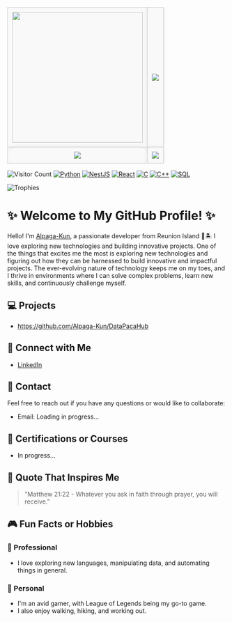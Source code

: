<table align="center" style="border-collapse: collapse; width: 80%;">
  <tr>
    <td align="center" style="padding: 10px; border: 1px solid #ccc; border-radius: 8px; box-shadow: 0 0 10px rgba(0, 0, 0, 0.1); background-color: #f9f9f9;">
      <img 
        width="300"
        height="300"
        src="https://user-images.githubusercontent.com/102417356/165079267-7fd1c818-44fa-4547-80c6-95b2590739ba.gif"
      >
    </td>
    <td align="center" style="padding: 10px; border: 1px solid #ccc; border-radius: 8px; box-shadow: 0 0 10px rgba(0, 0, 0, 0.1); background-color: #f9f9f9;">
      <img src="https://github-readme-stats.vercel.app/api?username=Alpaga-Kun&show_icons=true&theme=radical">
    </td>
  </tr>
  <tr>
    <td align="center" style="padding: 10px; border: 1px solid #ccc; border-radius: 88px; box-shadow: 0 0 10px rgba(0, 0, 0, 0.1); background-color: #f9f9f9;">
      <img src="https://github-readme-streak-stats.herokuapp.com/?user=Alpaga-Kun&theme=radical">
    </td>
    <td align="center" style="padding: 10px; border: 1px solid #ccc; border-radius: 8px; box-shadow: 0 0 10px rgba(0, 0, 0, 0.1); background-color: #f9f9f9;">
      <img src="https://github-readme-stats.vercel.app/api/top-langs/?username=Alpaga-Kun&layout=compact">
    </td>
  </tr>
</table>

![Visitor Count](https://komarev.com/ghpvc/?username=Alpaga-Kun&color=blueviolet)
[![Python](https://img.shields.io/badge/-Python-3776AB?style=flat-square&logo=python&logoColor=white)](https://python.org)
[![NestJS](https://img.shields.io/badge/-NestJS-ea2845?style=flat-square&logo=nestjs&logoColor=white)](https://nestjs.com/)
[![React](https://img.shields.io/badge/-React-61DAFB?style=flat-square&logo=react&logoColor=black)](https://reactjs.org/)
[![C](https://img.shields.io/badge/-C-00599C?style=flat-square&logo=c&logoColor=white)](https://en.wikipedia.org/wiki/C_(programming_language))
[![C++](https://img.shields.io/badge/-C++-00599C?style=flat-square&logo=cplusplus&logoColor=white)](https://en.wikipedia.org/wiki/C%2B%2B)
[![SQL](https://img.shields.io/badge/-SQL-4479A1?style=flat-square&logo=mysql&logoColor=white)](https://www.mysql.com/)

![Trophies](https://github-profile-trophy.vercel.app/?username=Alpaga-Kun&theme=radical)

# ✨ Welcome to My GitHub Profile! ✨

Hello! I'm [Alpaga-Kun](https://github.com/Alpaga-Kun), a passionate developer from Reunion Island 🌋🏝️ 
I love exploring new technologies and building innovative projects. One of the things that excites me the most is exploring new technologies and figuring out how they can be harnessed to build innovative and impactful projects. The ever-evolving nature of technology keeps me on my toes, and I thrive in environments where I can solve complex problems, learn new skills, and continuously challenge myself. 

## 💻 Projects
- https://github.com/Alpaga-Kun/DataPacaHub

## 📱 Connect with Me

- [LinkedIn](https://www.linkedin.com/in/team-bodzen/)

## 📩 Contact

Feel free to reach out if you have any questions or would like to collaborate:

- Email: Loading in progress...

## 📜 Certifications or Courses
- In progress...

## 📜 Quote That Inspires Me
> "Matthew 21:22 - Whatever you ask in faith through prayer, you will receive."

## 🎮 Fun Facts or Hobbies
### 🦈 Professional
- I love exploring new languages, manipulating data, and automating things in general.

### 🐋 Personal
- I'm an avid gamer, with League of Legends being my go-to game.
- I also enjoy walking, hiking, and working out. 
